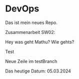 # DevOps

Das ist mein neues Repo.

Zusammenarbeit SW02:

Hey was geht Mathu?
Wie gehts?

Test

Neue Zeile im testBranch

Das heutige Datum: 05.03.2024